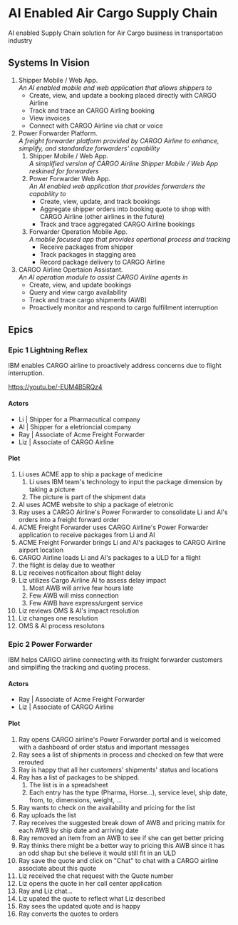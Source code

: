 # AI Enabled Air Cargo Supply Chain

AI enabled Supply Chain solution for Air Cargo business in transportation industry

## Systems In Vision

1. Shipper Mobile / Web App.  
*An AI enabled mobile and web application that allows shippers to*
    - Create, view, and update a booking placed directly with CARGO Airline
    - Track and trace an CARGO Airling booking
    - View invoices
    - Connect with CARGO Airline via chat or voice
1. Power Forwarder Platform.  
*A freight forwarder platform provided by CARGO Airline to enhance, simplify, and standardize forwarders' capability*
    1. Shipper Mobile / Web App.  
    *A simplified version of CARGO Airline Shipper Mobile / Web App reskined for forwarders*
    1. Power Forwarder Web App.  
    *An AI enabled web application that provides forwarders the capability to*
        - Create, view, update, and track bookings 
        - Aggregate shipper orders into booking quote to shop with CARGO Airline (other airlines in the future)
        - Track and trace aggregated CARGO Airline bookings
    1. Forwarder Operation Mobile App.  
    *A mobile focused app that provides opertional process and tracking*
        - Receive packages from shipper
        - Track packages in stagging area
        - Record package delivery to CARGO Airline
1. CARGO Airline Opertaion Assistant.  
*An AI operation module to assist CARGO Airline agents in*
    - Create, view, and update bookings
    - Query and view cargo availability
    - Track and trace cargo shipments (AWB)
    - Proactively monitor and respond to cargo fulfillment interruption

## Epics

### Epic 1 Lightning Reflex

IBM enables CARGO airline to proactively address concerns due to flight interruption. 

https://youtu.be/-EUM4B5RQz4

#### Actors
- Li | Shipper for a Pharmacutical company
- Al | Shipper for a eletrioncial company
- Ray | Associate of Acme Freight Forwarder
- Liz | Associate of CARGO Airline

#### Plot
1. Li uses ACME app to ship a package of medicine
    1. Li uses IBM team's technology to input the package dimension by taking a picture
    1. The picture is part of the shipment data
1. Al uses ACME website to ship a package of eletronic
1. Ray uses a CARGO Airline's Power Forwarder to consolidate Li and Al's orders into a freight forward order
1. ACME Freight Forwarder uses CARGO Airline's Power Forwarder application to receive packages from Li and Al
1. ACME Freight Forwarder brings Li and Al's packages to CARGO Airline airport location
1. CARGO Airline loads Li and Al's packages to a ULD for a flight
1. the flight is delay due to weather
1. Liz receives notificaiton about flight delay
1. Liz utilizes Cargo Airline AI to assess delay impact
    1. Most AWB will arrive few hours late
    1. Few AWB will miss connection
    1. Few AWB have express/urgent service
1. Liz reviews OMS & AI's impact resolution
1. Liz changes one resolution
1. OMS & AI process resolutons
  
### Epic 2 Power Forwarder

IBM helps CARGO airline connecting with its freight forwarder customers and simplifing the tracking and quoting process.

#### Actors

- Ray | Associate of Acme Freight Forwarder 
- Liz | Associate of CARGO Airline

#### Plot
1. Ray opens CARGO airline's Power Forwarder portal and is welcomed with a dashboard of order status and important messages
1. Ray sees a list of shipments in process and checked on few that were rerouted
1. Ray is happy that all her customers' shipments' status and locations
1. Ray has a list of packages to be shipped.
   1. The list is in a spreadsheet
   1. Each entry has the type (Pharma, Horse...), service level, ship date, from, to, dimensions, weight, ...
1. Ray wants to check on the availability and pricing for the list 
1. Ray uploads the list
1. Ray receives the suggested break down of AWB and pricing matrix for each AWB by ship date and arriving date
1. Ray removed an item from an AWB to see if she can get better pricing
1. Ray thinks there might be a better way to pricing this AWB since it has an odd shap but she believe it would still fit in an ULD
1. Ray save the quote and click on "Chat" to chat with a CARGO airline associate about this quote
1. Liz received the chat request with the Quote number
1. Liz opens the quote in her call center application
1. Ray and Liz chat...
1. Liz upated the quote to reflect what Liz described
1. Ray sees the updated quote and is happy
1. Ray converts the quotes to orders
